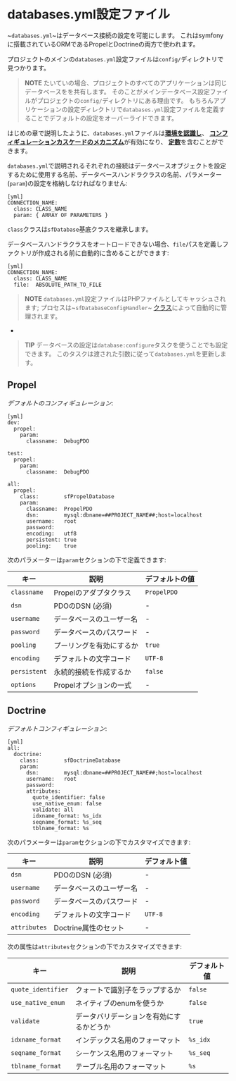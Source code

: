 databases.yml設定ファイル
========================

~`databases.yml`~はデータベース接続の設定を可能にします。
これはsymfonyに搭載されているORMであるPropelとDoctrineの両方で使われます。

プロジェクトのメインの`databases.yml`設定ファイルは`config/`ディレクトリで見つかります。

>**NOTE**
>たいていの場合、プロジェクトのすべてのアプリケーションは同じデータベースをを共有します。
>そのことがメインデータベース設定ファイルがプロジェクトの`config/`ディレクトリにある理由です。
>もちろんアプリケーションの設定ディレクトリで`databases.yml`設定ファイルを定義することでデフォルトの設定をオーバーライドできます。

はじめの章で説明したように、`databases.yml`ファイルは[**環境を認識し**](#chapter_03_environment_awareness)、
[**コンフィギュレーションカスケードのメカニズム**](#chapter_03_configuration_cascade)が有効になり、
[**定数**](#chapter_03_constants)を含むことができます。

`databases.yml`で説明されるそれぞれの接続はデータベースオブジェクトを設定するために使用する名前、データベースハンドラクラスの名前、パラメーター(`param`)の設定を格納しなければなりません:

    [yml]
    CONNECTION_NAME:
      class: CLASS_NAME
      param: { ARRAY OF PARAMETERS }

`class`クラスは`sfDatabase`基底クラスを継承します。

データベースハンドラクラスをオートロードできない場合、`file`パスを定義しファクトリが作成される前に自動的に含めることができます:

    [yml]
    CONNECTION_NAME:
      class: CLASS_NAME
      file:  ABSOLUTE_PATH_TO_FILE

>**NOTE**
>`databases.yml`設定ファイルはPHPファイルとしてキャッシュされます; 
>プロセスは~`sfDatabaseConfigHandler`~
>[クラス](#chapter_14_config_handlers_yml)によって自動的に管理されます。

-

>**TIP**
>データベースの設定は`database:configure`タスクを使うことでも設定できます。
>このタスクは渡された引数に従って`databases.yml`を更新します。

Propel
------

*デフォルトのコンフィギュレーション*:

    [yml]
    dev:
      propel:
        param:
          classname:  DebugPDO

    test:
      propel:
        param:
          classname:  DebugPDO

    all:
      propel:
        class:        sfPropelDatabase
        param:
          classname:  PropelPDO
          dsn:        mysql:dbname=##PROJECT_NAME##;host=localhost
          username:   root
          password:   
          encoding:   utf8
          persistent: true
          pooling:    true

次のパラメーターは`param`セクションの下で定義できます:

 | キー         | 説明                                      | デフォルトの値|
 | ------------ | ---------------------------------------- | ------------- |
 | `classname`  | Propelのアダプタクラス                    | `PropelPDO`   |
 | `dsn`        | PDOのDSN (必須)                          | -             |
 | `username`   | データベースのユーザー名                  | -             |
 | `password`   | データベースのパスワード                  | -             |
 | `pooling`    | プーリングを有効にするか                  | `true`        |
 | `encoding`   | デフォルトの文字コード                    | `UTF-8`       |
 | `persistent` | 永続的接続を作成するか                   | `false`       |
 | `options`    | Propelオプションの一式                   | -             |

Doctrine
--------

*デフォルトコンフィギュレーション*:

    [yml]
    all:
      doctrine:
        class:        sfDoctrineDatabase
        param:
          dsn:        mysql:dbname=##PROJECT_NAME##;host=localhost
          username:   root
          password:   
          attributes:
            quote_identifier: false
            use_native_enum: false
            validate: all
            idxname_format: %s_idx
            seqname_format: %s_seq
            tblname_format: %s

次のパラメーターは`param`セクションの下でカスタマイズできます:

 | キー          | 説明                                    | デフォルト値   |
 | ------------ | ---------------------------------------- | ------------- |
 | `dsn`        | PDOのDSN (必須)                          | -             |
 | `username`   | データベースのユーザー名                  | -             |
 | `password`   | データベースのパスワード                  | -             |
 | `encoding`   | デフォルトの文字コード                    | `UTF-8`       |
 | `attributes` | Doctrine属性のセット                     | -             |

次の属性は`attributes`セクションの下でカスタマイズできます:

 | キー                | 説明                                     | デフォルト値   |
 | ------------------- | ---------------------------------------- | ------------- |
 | `quote_identifier`  | クォートで識別子をラップするか            | `false`       |
 | `use_native_enum`   | ネイティブのenumを使うか                  | `false`       |
 | `validate`          | データバリデーションを有効にするかどうか   | `true`        |
 | `idxname_format`    | インデックス名用のフォーマット            | `%s_idx`      |
 | `seqname_format`    | シーケンス名用のフォーマット              | `%s_seq`      |
 | `tblname_format`    | テーブル名用のフォーマット                | `%s`          |
